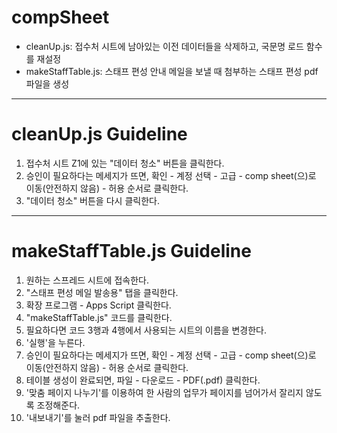 # compSheet

- cleanUp.js: 접수처 시트에 남아있는 이전 데이터들을 삭제하고, 국문명 로드 함수를 재설정
- makeStaffTable.js: 스태프 편성 안내 메일을 보낼 때 첨부하는 스태프 편성 pdf 파일을 생성

---

# cleanUp.js Guideline
1. 접수처 시트 Z1에 있는 "데이터 청소" 버튼을 클릭한다.
2. 승인이 필요하다는 메세지가 뜨면, 확인 - 계정 선택 - 고급 - comp sheet(으)로 이동(안전하지 않음) - 허용 순서로 클릭한다.
3. "데이터 청소" 버튼을 다시 클릭한다.

---

# makeStaffTable.js Guideline
1. 원하는 스프레드 시트에 접속한다.
2. "스태프 편성 메일 발송용" 탭을 클릭한다.
3. 확장 프로그램 - Apps Script 클릭한다.
4. "makeStaffTable.js" 코드를 클릭한다.
5. 필요하다면 코드 3행과 4행에서 사용되는 시트의 이름을 변경한다.
6. '실행'을 누른다.
7. 승인이 필요하다는 메세지가 뜨면, 확인 - 계정 선택 - 고급 - comp sheet(으)로 이동(안전하지 않음) - 허용 순서로 클릭한다.
8. 테이블 생성이 완료되면, 파일 - 다운로드 - PDF(.pdf) 클릭한다.
9. '맞춤 페이지 나누기'를 이용하여 한 사람의 업무가 페이지를 넘어가서 잘리지 않도록 조정해준다.
10. '내보내기'를 눌러 pdf 파일을 추출한다.
